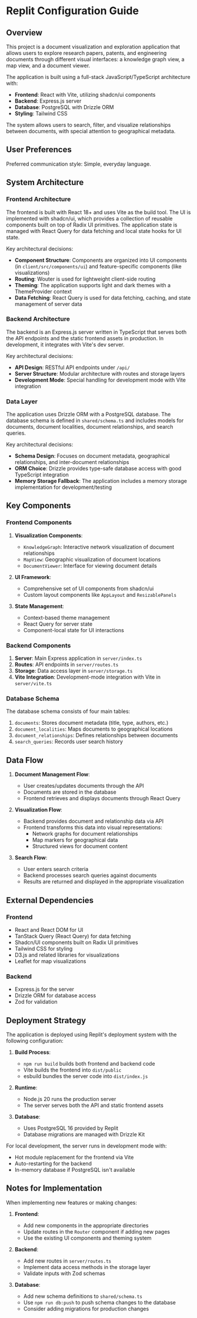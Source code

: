 # Replit Configuration Guide

## Overview

This project is a document visualization and exploration application that allows users to explore research papers, patents, and engineering documents through different visual interfaces: a knowledge graph view, a map view, and a document viewer. 

The application is built using a full-stack JavaScript/TypeScript architecture with:
- **Frontend**: React with Vite, utilizing shadcn/ui components
- **Backend**: Express.js server
- **Database**: PostgreSQL with Drizzle ORM
- **Styling**: Tailwind CSS

The system allows users to search, filter, and visualize relationships between documents, with special attention to geographical metadata.

## User Preferences

Preferred communication style: Simple, everyday language.

## System Architecture

### Frontend Architecture

The frontend is built with React 18+ and uses Vite as the build tool. The UI is implemented with shadcn/ui, which provides a collection of reusable components built on top of Radix UI primitives. The application state is managed with React Query for data fetching and local state hooks for UI state.

Key architectural decisions:
- **Component Structure**: Components are organized into UI components (in `client/src/components/ui`) and feature-specific components (like visualizations)
- **Routing**: Wouter is used for lightweight client-side routing
- **Theming**: The application supports light and dark themes with a ThemeProvider context
- **Data Fetching**: React Query is used for data fetching, caching, and state management of server data

### Backend Architecture

The backend is an Express.js server written in TypeScript that serves both the API endpoints and the static frontend assets in production. In development, it integrates with Vite's dev server.

Key architectural decisions:
- **API Design**: RESTful API endpoints under `/api/`
- **Server Structure**: Modular architecture with routes and storage layers
- **Development Mode**: Special handling for development mode with Vite integration

### Data Layer

The application uses Drizzle ORM with a PostgreSQL database. The database schema is defined in `shared/schema.ts` and includes models for documents, document localities, document relationships, and search queries.

Key architectural decisions:
- **Schema Design**: Focuses on document metadata, geographical relationships, and inter-document relationships
- **ORM Choice**: Drizzle provides type-safe database access with good TypeScript integration
- **Memory Storage Fallback**: The application includes a memory storage implementation for development/testing

## Key Components

### Frontend Components

1. **Visualization Components**:
   - `KnowledgeGraph`: Interactive network visualization of document relationships
   - `MapView`: Geographic visualization of document locations
   - `DocumentViewer`: Interface for viewing document details

2. **UI Framework**:
   - Comprehensive set of UI components from shadcn/ui
   - Custom layout components like `AppLayout` and `ResizablePanels`

3. **State Management**:
   - Context-based theme management
   - React Query for server state
   - Component-local state for UI interactions

### Backend Components

1. **Server**: Main Express application in `server/index.ts`
2. **Routes**: API endpoints in `server/routes.ts`
3. **Storage**: Data access layer in `server/storage.ts`
4. **Vite Integration**: Development-mode integration with Vite in `server/vite.ts`

### Database Schema

The database schema consists of four main tables:
1. `documents`: Stores document metadata (title, type, authors, etc.)
2. `document_localities`: Maps documents to geographical locations
3. `document_relationships`: Defines relationships between documents
4. `search_queries`: Records user search history

## Data Flow

1. **Document Management Flow**:
   - User creates/updates documents through the API
   - Documents are stored in the database 
   - Frontend retrieves and displays documents through React Query

2. **Visualization Flow**:
   - Backend provides document and relationship data via API
   - Frontend transforms this data into visual representations:
     - Network graphs for document relationships
     - Map markers for geographical data
     - Structured views for document content

3. **Search Flow**:
   - User enters search criteria
   - Backend processes search queries against documents
   - Results are returned and displayed in the appropriate visualization

## External Dependencies

### Frontend
- React and React DOM for UI
- TanStack Query (React Query) for data fetching
- Shadcn/UI components built on Radix UI primitives
- Tailwind CSS for styling
- D3.js and related libraries for visualizations
- Leaflet for map visualizations

### Backend
- Express.js for the server
- Drizzle ORM for database access
- Zod for validation

## Deployment Strategy

The application is deployed using Replit's deployment system with the following configuration:

1. **Build Process**:
   - `npm run build` builds both frontend and backend code
   - Vite builds the frontend into `dist/public`
   - esbuild bundles the server code into `dist/index.js`

2. **Runtime**:
   - Node.js 20 runs the production server
   - The server serves both the API and static frontend assets

3. **Database**:
   - Uses PostgreSQL 16 provided by Replit
   - Database migrations are managed with Drizzle Kit

For local development, the server runs in development mode with:
- Hot module replacement for the frontend via Vite
- Auto-restarting for the backend
- In-memory database if PostgreSQL isn't available

## Notes for Implementation

When implementing new features or making changes:

1. **Frontend**: 
   - Add new components in the appropriate directories
   - Update routes in the `Router` component if adding new pages
   - Use the existing UI components and theming system

2. **Backend**:
   - Add new routes in `server/routes.ts`
   - Implement data access methods in the storage layer
   - Validate inputs with Zod schemas

3. **Database**:
   - Add new schema definitions to `shared/schema.ts`
   - Use `npm run db:push` to push schema changes to the database
   - Consider adding migrations for production changes